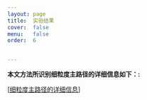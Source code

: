 ```yaml
---
layout: page
title:  实验结果
cover:  false
menu:   false
order:  6


---
```

**本文方法所识别细粒度主路径的详细信息如下：:**

[[细粒度主路径的详细信息](https://awesome-patent-mining.github.io/main_path_result_fine_grained/)]